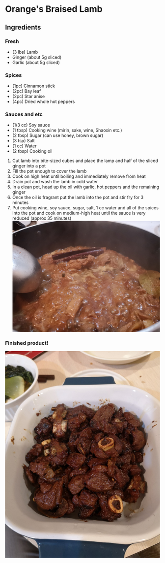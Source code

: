 # Orange's Braised Lamb

## Ingredients

### Fresh
* (3 lbs) Lamb
* Ginger (about 5g sliced)
* Garlic (about 5g sliced)

### Spices
* (1pc) Cinnamon stick
* (2pc) Bay leaf
* (2pc) Star anise
* (4pc) Dried whole hot peppers

### Sauces and etc
* (1/3 cc) Soy sauce
* (1 tbsp) Cooking wine (mirin, sake, wine, Shaoxin etc.)
* (2 tbsp) Sugar (can use honey, brown sugar)
* (3 tsp) Salt
* (1 cc) Water
* (2 tbsp) Cooking oil

1. Cut lamb into bite-sized cubes and place the lamp and half of the sliced ginger into a pot
2. Fill the pot enough to cover the lamb
3. Cook on high heat until boiling and immediately remove from heat
4. Drain pot and wash the lamb in cold water
5. In a clean pot, head up the oil with garlic, hot peppers and the remaining ginger
6. Once the oil is fragrant put the lamb into the pot and stir fry for 3 minutes
7. Put cooking wine, soy sauce, sugar, salt, 1 cc water and all of the spices into the pot and cook on medium-high heat until the sauce is very reduced (approx 35 minutes)
![Cooking the lamb (step 7)](./Pics/BLStep7a.jpg)

### Finished product!

![Delicious lamb motherfucker](./Pics/BLStep7b.jpg)
